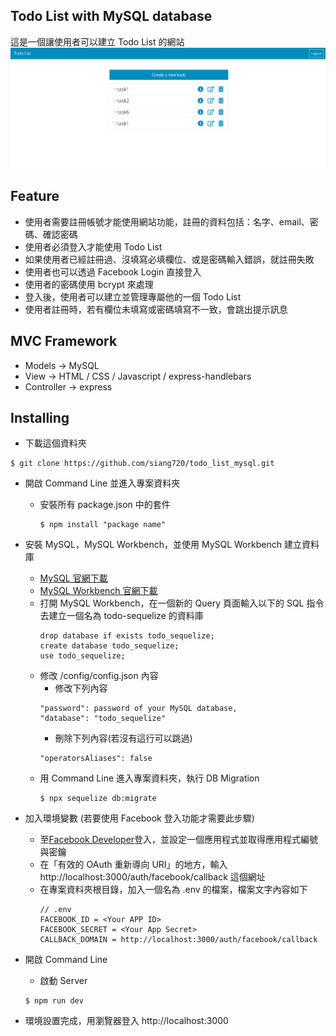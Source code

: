 ## Todo List with MySQL database

這是一個讓使用者可以建立 Todo List 的網站
![Index](https://github.com/siang720/todo_list_mysql/blob/master/image/index.png)

## Feature

- 使用者需要註冊帳號才能使用網站功能，註冊的資料包括：名字、email、密碼、確認密碼
- 使用者必須登入才能使用 Todo List
- 如果使用者已經註冊過、沒填寫必填欄位、或是密碼輸入錯誤，就註冊失敗
- 使用者也可以透過 Facebook Login 直接登入
- 使用者的密碼使用 bcrypt 來處理
- 登入後，使用者可以建立並管理專屬他的一個 Todo List
- 使用者註冊時，若有欄位未填寫或密碼填寫不一致，會跳出提示訊息

## MVC Framework

- Models -> MySQL
- View -> HTML / CSS / Javascript / express-handlebars
- Controller -> express

## Installing

- 下載這個資料夾

```
$ git clone https://github.com/siang720/todo_list_mysql.git
```

- 開啟 Command Line 並進入專案資料夾

  - 安裝所有 package.json 中的套件
    ```
    $ npm install "package name"
    ```

- 安裝 MySQL，MySQL Workbench，並使用 MySQL Workbench 建立資料庫
  - [MySQL 官網下載](https://www.mysql.com/downloads/)
  - [MySQL Workbench 官網下載](https://dev.mysql.com/downloads/workbench/)
  - 打開 MySQL Workbench，在一個新的 Query 頁面輸入以下的 SQL 指令去建立一個名為 todo-sequelize 的資料庫
    ```
    drop database if exists todo_sequelize;
    create database todo_sequelize;
    use todo_sequelize;
    ```
  - 修改 /config/config.json 內容
    - 修改下列內容
    ```
    "password": password of your MySQL database,
    "database": "todo_sequelize"
    ```
    - 刪除下列內容(若沒有這行可以跳過)
    ```
    "operatorsAliases": false
    ```
  - 用 Command Line 進入專案資料夾，執行 DB Migration
    ```
    $ npx sequelize db:migrate
    ```

* 加入環境變數 (若要使用 Facebook 登入功能才需要此步驟)

  - 至[Facebook Developer](https://developers.facebook.com/)登入，並設定一個應用程式並取得應用程式編號與密鑰
  - 在「有效的 OAuth 重新導向 URI」的地方，輸入 http://localhost:3000/auth/facebook/callback 這個網址
  - 在專案資料夾根目錄，加入一個名為 .env 的檔案，檔案文字內容如下
    ```
    // .env
    FACEBOOK_ID = <Your APP ID>
    FACEBOOK_SECRET = <Your App Secret>
    CALLBACK_DOMAIN = http://localhost:3000/auth/facebook/callback
    ```

- 開啟 Command Line

  - 啟動 Server

  ```
  $ npm run dev
  ```

- 環境設置完成，用瀏覽器登入 http://localhost:3000
